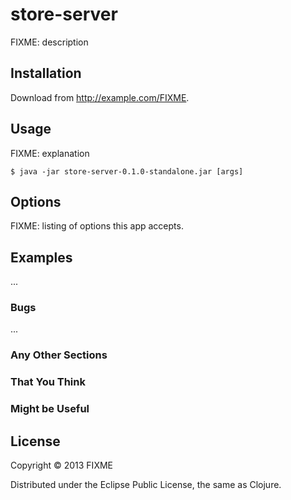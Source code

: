 # store-server

FIXME: description

## Installation

Download from http://example.com/FIXME.

## Usage

FIXME: explanation

    $ java -jar store-server-0.1.0-standalone.jar [args]

## Options

FIXME: listing of options this app accepts.

## Examples

...

### Bugs

...

### Any Other Sections
### That You Think
### Might be Useful

## License

Copyright © 2013 FIXME

Distributed under the Eclipse Public License, the same as Clojure.
